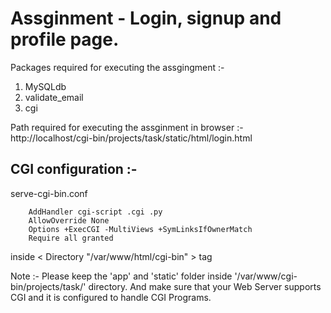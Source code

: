 Assginment - Login, signup and profile page.
==================================================
Packages required for executing the assgingment :-

1. MySQLdb
2. validate_email
3. cgi

Path required for executing the assginment in browser :- 
  http://localhost/cgi-bin/projects/task/static/html/login.html

CGI configuration :-
---------------------------------------------------
serve-cgi-bin.conf

		AddHandler cgi-script .cgi .py
		AllowOverride None
		Options +ExecCGI -MultiViews +SymLinksIfOwnerMatch
		Require all granted

inside < Directory "/var/www/html/cgi-bin" > tag


Note :- Please keep the 'app' and 'static' folder inside '/var/www/cgi-bin/projects/task/' directory. And make sure that your Web Server supports CGI and it is configured to handle CGI Programs.
